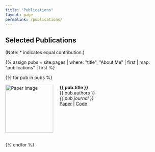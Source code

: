 ```yaml
---
title: "Publications"
layout: page
permalink: /publications/
---
```


<h2>Selected Publications</h2>
<p>(Note: * indicates equal contribution.)</p>

{% assign pubs = site.pages | where: "title", "About Me" | first | map: "publications" | first %}

{% for pub in pubs %}
<div style="display: flex; align-items: flex-start; margin-bottom: 30px;">
    <img src="{{ pub.img }}" alt="Paper Image" style="width: 150px; margin-right: 20px;">
    <div>
        <strong>{{ pub.title }}</strong><br>
        {{ pub.authors }}<br>
        <em>{{ pub.journal }}</em><br>
        <a href="{{ pub.paper_url }}" target="_blank">Paper</a> | <a href="{{ pub.code_url }}" target="_blank">Code</a>
    </div>
</div>
{% endfor %}
